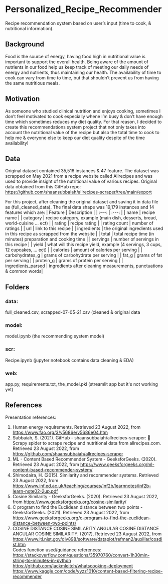 # Personalized_Recipe_Recommender
Recipe recommendation system based on user’s input (time to cook, &amp; nutritional information).
## Background
Food is the source of energy, having food high in nutritional value is important to support the overall health. Being aware of the amount of nutrients in our food help us keep track of meeting our daily needs of energy and nutrients, thus maintaining our health. The availability of time to cook can vary from time to time, but that shouldn’t prevent us from having the same nutritious meals.
## Motivation
As someone who studied clinical nutrition and enjoys cooking, sometimes I don’t feel motivated to cook especially whene I’m busy & don’t have enough time which sometimes reduces my diet quality. For that reason, I decided to create this recommendations system project that not only takes into account the nutritional value of the recipe but also the total time to cook to help me & everyone else to keep our diet quality despite of the time availability!
## Data
Original dataset contained 35,516 instances & 47 feature. The dataset was scrapped on May 2021 from a recipe website called Allrecipes and was used to provide insight of the nutritional value of various recipes. Original data obtained from this GitHub repo:
https://github.com/shaansubbaiah/allrecipes-scraper/tree/main/export

For this project, after cleaning the original dataset and saving it in data file as (full_cleaned_data).
The final data shape was 19,179 instances and 14 features which are:
| Feature         | Description |
|  :---:          |   :---:     |
|  name           | recipe name |
| category        | recipe category, example (main dish, desserts, bread, world-cuisine ... ect) |
| rating          | recipe rating |
| rating count    | number of ratings |
| url             | link to this recipe |
| ingredients     | the original ingredients used in this recipe as scrapped from the website |
| total           | total recipe time (in minutes) preparation and cooking time |
| servings        | number of servings in this recipe |
| yield           | what will this recipe yield, example (4 servings, 3 cups, 12 cupcakes, ... ect) |
| calories        | amount of calories per serving |
| carbohydrates_g | grams of carbohydrate per serving |
| fat_g           | grams of fat per serving |
| protein_g       | grams of protein per serving |
| ingredients_parsed | ingredients after cleaning measurements, punctuations & common words|
## Folders
### data: 
full_cleaned.csv, scrapped-07-05-21.csv (cleaned & original data
### model: 
model.ipynb  (the recommending system model)
### scr: 
Recipe.ipynb (jupyter notebook contains data cleaning & EDA)
### web:
app.py, requirements.txt, the_model.pkl (streamlit app but it's not working yet)
## References
Presentation references:
1. Human energy requirements. Retrieved 23 August 2022, from https://www.fao.org/3/y5686e/y5686e04.htm
2. Subbaiah, S. (2021). GitHub - shaansubbaiah/allrecipes-scraper: 🥗 Scrapy spider to scrape recipe and nutritional data from allrecipes.com. Retrieved 23 August 2022, from https://github.com/shaansubbaiah/allrecipes-scraper
3. ML - Content Based Recommender System - GeeksforGeeks. (2020). Retrieved 23 August 2022, from https://www.geeksforgeeks.org/ml-content-based-recommender-system/
4. Shimodaira, H. (2015). Similarity and recommender systems. Retrieved 23 August 2022, from https://www.inf.ed.ac.uk/teaching/courses/inf2b/learnnotes/inf2b-learn-note02-2up.pdf
5. Cosine Similarity - GeeksforGeeks. (2020). Retrieved 23 August 2022, from https://www.geeksforgeeks.org/cosine-similarity/
6. C program to find the Euclidean distance between two points - GeeksforGeeks. (2021). Retrieved 23 August 2022, from https://www.geeksforgeeks.org/c-program-to-find-the-euclidean-distance-between-two-points/
7. COSINE DISTANCE COSINE SIMILARITY ANGULAR COSINE DISTANCE ANGULAR COSINE SIMILARITY. (2017). Retrieved 23 August 2022, from https://www.itl.nist.gov/div898/software/dataplot/refman2/auxillar/cosdist.htm \
Codes function used/guidance references:
https://stackoverflow.com/questions/35970760/convert-1h30min-string-to-minutes-in-python \
https://github.com/jackmleitch/whatscooking-deployment \
https://www.kaggle.com/code/yyzz1010/content-based-filtering-recipe-recommender 